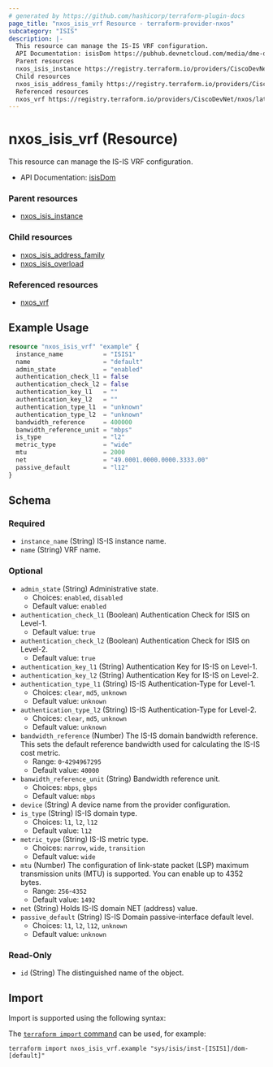```yaml
---
# generated by https://github.com/hashicorp/terraform-plugin-docs
page_title: "nxos_isis_vrf Resource - terraform-provider-nxos"
subcategory: "ISIS"
description: |-
  This resource can manage the IS-IS VRF configuration.
  API Documentation: isisDom https://pubhub.devnetcloud.com/media/dme-docs-10-2-2/docs/Routing%20and%20Forwarding/isis:Dom/
  Parent resources
  nxos_isis_instance https://registry.terraform.io/providers/CiscoDevNet/nxos/latest/docs/resources/isis_instance
  Child resources
  nxos_isis_address_family https://registry.terraform.io/providers/CiscoDevNet/nxos/latest/docs/resources/isis_address_familynxos_isis_overload https://registry.terraform.io/providers/CiscoDevNet/nxos/latest/docs/resources/isis_overload
  Referenced resources
  nxos_vrf https://registry.terraform.io/providers/CiscoDevNet/nxos/latest/docs/resources/vrf
---
```


# nxos_isis_vrf (Resource)

This resource can manage the IS-IS VRF configuration.

- API Documentation: [isisDom](https://pubhub.devnetcloud.com/media/dme-docs-10-2-2/docs/Routing%20and%20Forwarding/isis:Dom/)

### Parent resources

- [nxos_isis_instance](https://registry.terraform.io/providers/CiscoDevNet/nxos/latest/docs/resources/isis_instance)

### Child resources

- [nxos_isis_address_family](https://registry.terraform.io/providers/CiscoDevNet/nxos/latest/docs/resources/isis_address_family)
- [nxos_isis_overload](https://registry.terraform.io/providers/CiscoDevNet/nxos/latest/docs/resources/isis_overload)

### Referenced resources

- [nxos_vrf](https://registry.terraform.io/providers/CiscoDevNet/nxos/latest/docs/resources/vrf)

## Example Usage

```terraform
resource "nxos_isis_vrf" "example" {
  instance_name           = "ISIS1"
  name                    = "default"
  admin_state             = "enabled"
  authentication_check_l1 = false
  authentication_check_l2 = false
  authentication_key_l1   = ""
  authentication_key_l2   = ""
  authentication_type_l1  = "unknown"
  authentication_type_l2  = "unknown"
  bandwidth_reference     = 400000
  banwidth_reference_unit = "mbps"
  is_type                 = "l2"
  metric_type             = "wide"
  mtu                     = 2000
  net                     = "49.0001.0000.0000.3333.00"
  passive_default         = "l12"
}
```

<!-- schema generated by tfplugindocs -->
## Schema

### Required

- `instance_name` (String) IS-IS instance name.
- `name` (String) VRF name.

### Optional

- `admin_state` (String) Administrative state.
  - Choices: `enabled`, `disabled`
  - Default value: `enabled`
- `authentication_check_l1` (Boolean) Authentication Check for ISIS on Level-1.
  - Default value: `true`
- `authentication_check_l2` (Boolean) Authentication Check for ISIS on Level-2.
  - Default value: `true`
- `authentication_key_l1` (String) Authentication Key for IS-IS on Level-1.
- `authentication_key_l2` (String) Authentication Key for IS-IS on Level-2.
- `authentication_type_l1` (String) IS-IS Authentication-Type for Level-1.
  - Choices: `clear`, `md5`, `unknown`
  - Default value: `unknown`
- `authentication_type_l2` (String) IS-IS Authentication-Type for Level-2.
  - Choices: `clear`, `md5`, `unknown`
  - Default value: `unknown`
- `bandwidth_reference` (Number) The IS-IS domain bandwidth reference. This sets the default reference bandwidth used for calculating the IS-IS cost metric.
  - Range: `0`-`4294967295`
  - Default value: `40000`
- `banwidth_reference_unit` (String) Bandwidth reference unit.
  - Choices: `mbps`, `gbps`
  - Default value: `mbps`
- `device` (String) A device name from the provider configuration.
- `is_type` (String) IS-IS domain type.
  - Choices: `l1`, `l2`, `l12`
  - Default value: `l12`
- `metric_type` (String) IS-IS metric type.
  - Choices: `narrow`, `wide`, `transition`
  - Default value: `wide`
- `mtu` (Number) The configuration of link-state packet (LSP) maximum transmission units (MTU) is supported. You can enable up to 4352 bytes.
  - Range: `256`-`4352`
  - Default value: `1492`
- `net` (String) Holds IS-IS domain NET (address) value.
- `passive_default` (String) IS-IS Domain passive-interface default level.
  - Choices: `l1`, `l2`, `l12`, `unknown`
  - Default value: `unknown`

### Read-Only

- `id` (String) The distinguished name of the object.

## Import

Import is supported using the following syntax:

The [`terraform import` command](https://developer.hashicorp.com/terraform/cli/commands/import) can be used, for example:

```shell
terraform import nxos_isis_vrf.example "sys/isis/inst-[ISIS1]/dom-[default]"
```
